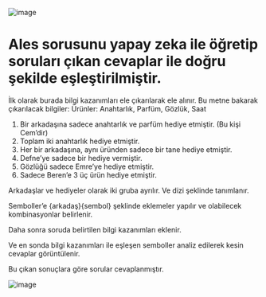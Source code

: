 ![image](https://user-images.githubusercontent.com/56012686/201221345-0a572754-bd2e-4d76-b38d-9de4ec29f402.png)


# Ales sorusunu yapay zeka ile öğretip soruları çıkan cevaplar ile doğru şekilde eşleştirilmiştir.

İlk olarak burada bilgi kazanımları ele çıkarılarak ele alınır. Bu metne bakarak çıkarılacak bilgiler:
Ürünler: Anahtarlık, Parfüm, Gözlük, Saat

1) Bir arkadaşına sadece anahtarlık ve parfüm hediye etmiştir. (Bu kişi Cem’dir)
2) Toplam iki anahtarlık hediye etmiştir.
3) Her bir arkadaşına, aynı üründen sadece bir tane hediye etmiştir.
4) Defne’ye sadece bir hediye vermiştir.
5) Gözlüğü sadece Emre’ye hediye etmiştir.
6) Sadece Beren’e 3 üç ürün hediye etmiştir.

Arkadaşlar ve hediyeler olarak iki gruba ayrılır. Ve dizi şeklinde tanımlanır.

Semboller’e  {arkadaş}{sembol} şeklinde eklemeler yapılır ve olabilecek kombinasyonlar belirlenir.

Daha sonra soruda belirtilen bilgi kazanımları eklenir.

Ve en sonda bilgi kazanımları ile eşleşen semboller analiz edilerek kesin cevaplar görüntülenir.

Bu çıkan sonuçlara göre sorular cevaplanmıştır.

![image](https://user-images.githubusercontent.com/56012686/201223343-47a0fc21-b3a8-4a01-bab6-1da590eb94dc.png)




